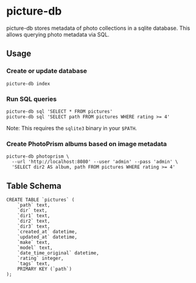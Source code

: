 # picture-db
picture-db stores metadata of photo collections in a sqlite database.
This allows querying photo metadata via SQL.

## Usage
### Create or update database
```
picture-db index
```

### Run SQL queries
```
picture-db sql 'SELECT * FROM pictures'
picture-db sql 'SELECT path FROM pictures WHERE rating >= 4'
```

Note: This requires the `sqlite3` binary in your `$PATH`.

### Create PhotoPrism albums based on image metadata
```
picture-db photoprism \
  --url 'http://localhost:8080' --user 'admin' --pass 'admin' \
  'SELECT dir2 AS album, path FROM pictures WHERE rating >= 4'
```

## Table Schema
```
CREATE TABLE `pictures` (
    `path` text,
    `dir` text,
    `dir1` text,
    `dir2` text,
    `dir3` text,
    `created_at` datetime,
    `updated_at` datetime,
    `make` text,
    `model` text,
    `date_time_original` datetime,
    `rating` integer,
    `tags` text,
    PRIMARY KEY (`path`)
);
```

